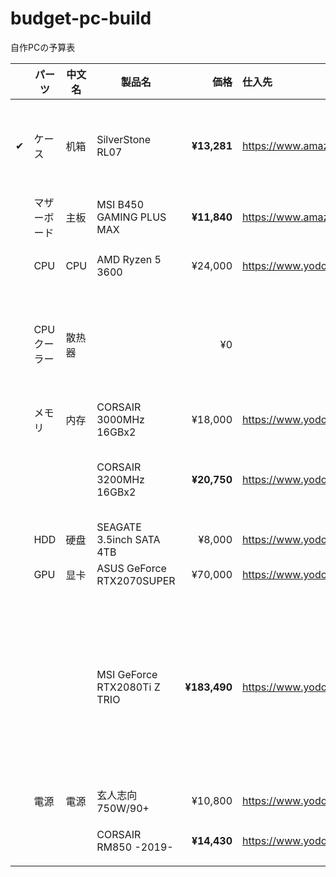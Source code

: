 # budget-pc-build
自作PCの予算表

|  | パーツ | 中文名 | 製品名 | 価格 | 仕入先 | 備考 |
| --- | --- | --- | --- | ---: | :--- | --- |
| &#x2714; | ケース | 机箱 | SilverStone RL07 | **&yen;13,281** | https://www.amazon.co.jp/gp/product/B077TXNT8L/ | ミドルタワー。黒と赤でかっこいい |
|  | マザーボード | 主板 | MSI B450 GAMING PLUS MAX | **&yen;11,840** | https://www.amazon.co.jp/dp/B07W8WKV67/ | 黒と赤でかっこいい |
|  | CPU | CPU | AMD Ryzen 5 3600 | &yen;24,000 | https://www.yodobashi.com/product/100000001004635375/ | 6コアあれば十分 |
|  | CPUクーラー | 散热器 |  | &yen;0 |  | とりあえずは純正の使ってたらええんちゃう？ |
|  | メモリ | 内存 | CORSAIR 3000MHz 16GBx2 | &yen;18,000 | https://www.yodobashi.com/product/100000001003821892/ |  |
|  |  |  | CORSAIR 3200MHz 16GBx2 | **&yen;20,750** | https://www.yodobashi.com/product/100000001005581573/ | なんとなくちょっといいのにした |
|  | HDD | 硬盘 | SEAGATE 3.5inch SATA 4TB | &yen;8,000 | https://www.yodobashi.com/product/100000001003675239/ |  |
|  | GPU | 显卡 | ASUS GeForce RTX2070SUPER | &yen;70,000 | https://www.yodobashi.com/product/100000001004918245/ |  |
|  |  |  | MSI GeForce RTX2080Ti Z TRIO | **&yen;183,490** | https://www.yodobashi.com/product/100000001005590984/ | 欲を言えば2080Tiが欲しい！ → 本当に買ってしまいそう... → 本当に買ってしまった |
|  | 電源 | 電源 | 玄人志向 750W/90+ | &yen;10,800 | https://www.yodobashi.com/product/100000001003752199/ |  |
|  |  |  | CORSAIR RM850 -2019- | **&yen;14,430** | https://www.yodobashi.com/product/100000001004485887/ | コルセアかっこいい |
